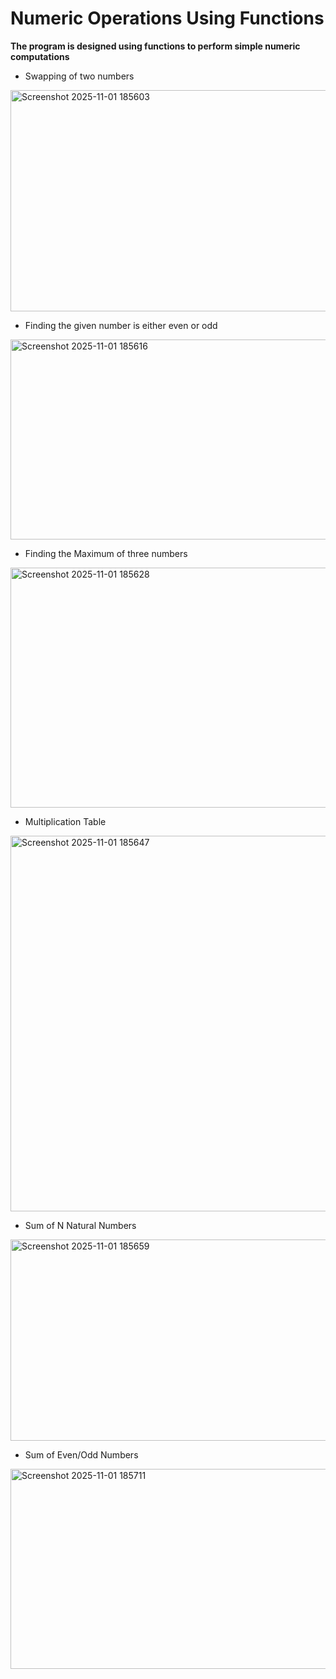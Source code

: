 # Numeric Operations Using Functions
**The program is designed using functions to perform simple numeric computations**

+ Swapping of two numbers
<img width="530" height="354" alt="Screenshot 2025-11-01 185603" src="https://github.com/user-attachments/assets/75ea9153-6e15-45f9-8b8f-a56501ba8ec8" />




+ Finding the given number is either even or odd
<img width="577" height="320" alt="Screenshot 2025-11-01 185616" src="https://github.com/user-attachments/assets/4f453fc1-b109-44b6-b590-4963cab85cbc" />




+ Finding the Maximum of three numbers
<img width="634" height="384" alt="Screenshot 2025-11-01 185628" src="https://github.com/user-attachments/assets/8bf1b431-f5ff-4851-afe2-ce5d465f3415" />




+ Multiplication Table
<img width="765" height="601" alt="Screenshot 2025-11-01 185647" src="https://github.com/user-attachments/assets/9e859cd4-6133-47fd-be5d-c19750bef4b1" />




+ Sum of N Natural Numbers
<img width="721" height="322" alt="Screenshot 2025-11-01 185659" src="https://github.com/user-attachments/assets/d8e7495a-2103-4c76-9bb6-137cfcf7c6aa" />




+ Sum of Even/Odd Numbers
<img width="605" height="320" alt="Screenshot 2025-11-01 185711" src="https://github.com/user-attachments/assets/768123ba-cdba-4ab5-8ec5-f53e3b8eed5d" />







